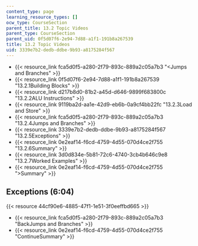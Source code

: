 ```yaml
---
content_type: page
learning_resource_types: []
ocw_type: CourseSection
parent_title: 13.2 Topic Videos
parent_type: CourseSection
parent_uid: 0f5d07f6-2e94-7d88-a1f1-191b8a267539
title: 13.2 Topic Videos
uid: 3339e7b2-dedb-ddbe-9b93-a8175284f567
---
```


*   {{< resource_link fca5d0f5-a280-2f79-893c-889a2c05a7b3 "\<Jumps and Branches" >}}
*   {{< resource_link 0f5d07f6-2e94-7d88-a1f1-191b8a267539 "13.2.1Building Blocks" >}}
*   {{< resource_link d217b8d0-81b2-a45d-d646-9899f683800c "13.2.2ALU Instructions" >}}
*   {{< resource_link 9119ba2d-aa1e-42d9-eb6b-0a9cf4bb22fc "13.2.3Load and Store" >}}
*   {{< resource_link fca5d0f5-a280-2f79-893c-889a2c05a7b3 "13.2.4Jumps and Branches" >}}
*   {{< resource_link 3339e7b2-dedb-ddbe-9b93-a8175284f567 "13.2.5Exceptions" >}}
*   {{< resource_link 0e2eaf14-f6cd-4759-4d55-070d4ce2f755 "13.2.6Summary" >}}
*   {{< resource_link 3d0d834e-5b81-72c6-4740-3cb4b646c9e8 "13.2.7Worked Examples" >}}
*   {{< resource_link 0e2eaf14-f6cd-4759-4d55-070d4ce2f755 "\>Summary" >}}

Exceptions (6:04)
-----------------

{{< resource 44cf90e6-4885-47f1-1e51-3f0eeffbd665 >}}

*   {{< resource_link fca5d0f5-a280-2f79-893c-889a2c05a7b3 "BackJumps and Branches" >}}
*   {{< resource_link 0e2eaf14-f6cd-4759-4d55-070d4ce2f755 "ContinueSummary" >}}